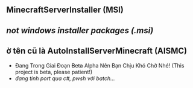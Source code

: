 ## MinecraftServerInstaller (MSI) 
## *not windows installer packages (.msi)*
## ờ tên cũ là AutoInstallServerMinecraft (AISMC)

* Đang Trong Giai Đoạn ~~Beta~~ Alpha Nên Bạn Chịu Khó Chờ Nhé! (This project is beta, please patient!)
* *đang tính port qua c#, pwsh với batch...*
